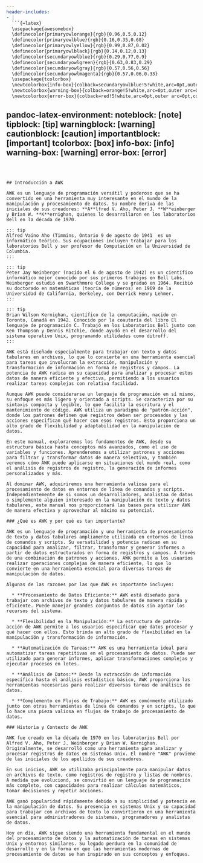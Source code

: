 ```yaml
---
header-includes:
- |
  ```{=latex}
  \usepackage{awesomebox}
  \definecolor{primaryowlorange}{rgb}{0.96,0.5,0.12}
  \definecolor{primaryowlblue}{rgb}{0.16,0.35,0.68}
  \definecolor{primaryowlyellow}{rgb}{0.99,0.87,0.02}
  \definecolor{primaryowlblack}{rgb}{0.14,0.12,0.13}
  \definecolor{secundaryowlblue}{rgb}{0.29,0.77,0.9}
  \definecolor{secundaryowlgreen}{rgb}{0.63,0.83,0.29}
  \definecolor{secundaryowlgray}{rgb}{0.57,0.56,0.56}
  \definecolor{secundaryowlmagenta}{rgb}{0.57,0.06,0.33}
  \usepackage{tcolorbox}
  \newtcolorbox{info-box}{colback=secundaryowlblue!5!white,arc=0pt,outer arc=0pt,colframe=secundaryowlblue!60!black}
  \newtcolorbox{warning-box}{colback=orange!5!white,arc=0pt,outer arc=0pt,colframe=orange!80!black}
  \newtcolorbox{error-box}{colback=red!5!white,arc=0pt,outer arc=0pt,colframe=red!75!black}

  ```
pandoc-latex-environment:
  noteblock: [note]
  tipblock: [tip]
  warningblock: [warning]
  cautionblock: [caution]
  importantblock: [important]
  tcolorbox: [box]
  info-box: [info]
  warning-box: [warning]
  error-box: [error]
---
```



## Introducción a AWK

AWK es un lenguaje de programación versátil y poderoso que se ha convertido en una herramienta muy interesante en el mundo de la manipulación y procesamiento de datos. Su nombre deriva de las iniciales de sus creadores: **A**lfred V. Aho, Peter J. **W**einberger y Brian W. **K**ernighan, quienes lo desarrollaron en los laboratorios Bell en la década de 1970.

::: tip
Alfred Vaino Aho (Timmins, Ontario 9 de agosto de 1941  es un informático teórico. Sus ocupaciones incluyen trabajar para los laboratorios Bell y ser profesor de Computación en la Universidad de Columbia.
:::

::: tip
Peter Jay Weinberger (nacido el 6 de agosto de 1942) es un científico informático mejor conocido por sus primeros trabajos en Bell Labs. Weinberger estudió en Swarthmore College y se graduó en 1964. Recibió su doctorado en matemáticas (teoría de números) en 1969 de la Universidad de California, Berkeley, con Derrick Henry Lehmer.
:::

::: tip
Brian Wilson Kernighan, científico de la computación, nacido en Toronto, Canadá en 1942. Conocido por la coautoría del libro El lenguaje de programación C. Trabajó en los Laboratorios Bell junto con Ken Thompson y Dennis Ritchie, donde ayudó en el desarrollo del sistema operativo Unix, programando utilidades como ditroff.
:::

AWK está diseñado especialmente para trabajar con texto y datos tabulares en archivos, lo que lo convierte en una herramienta esencial para tareas que involucran la extracción, manipulación y transformación de información en forma de registros y campos. La potencia de AWK radica en su capacidad para analizar y procesar estos datos de manera eficiente y efectiva, permitiendo a los usuarios realizar tareas complejas con relativa facilidad.

Aunque AWK puede considerarse un lenguaje de programación en sí mismo, su enfoque es más ligero y orientado a scripts. Se caracteriza por su sintaxis compacta y legible, lo que facilita la escritura y el mantenimiento de código. AWK utiliza un paradigma de "patrón-acción", donde los patrones definen qué registros deben ser procesados y las acciones especifican qué hacer con esos registros. Esto proporciona un alto grado de flexibilidad y adaptabilidad en la manipulación de datos.

En este manual, exploraremos los fundamentos de AWK, desde su estructura básica hasta conceptos más avanzados, como el uso de variables y funciones. Aprenderemos a utilizar patrones y acciones para filtrar y transformar datos de manera selectiva, y también veremos cómo AWK puede aplicarse en situaciones del mundo real, como el análisis de registros de registro, la generación de informes personalizados y más.

Al dominar AWK, adquiriremos una herramienta valiosa para el procesamiento de datos en entornos de línea de comandos y scripts. Independientemente de si somos un desarrolladores, analistaa de datos o simplemente alguien interesado en la manipulación de texto y datos tabulares, este manual nos proporcionará las bases para utilizar AWK de manera efectiva y aprovechar al máximo su potencial.

### ¿Qué es AWK y por qué es tan importante?

AWK es un lenguaje de programación y una herramienta de procesamiento de texto y datos tabulares ampliamente utilizada en entornos de línea de comandos y scripts. Su versatilidad y potencia radican en su capacidad para analizar, filtrar, transformar y generar informes a partir de datos estructurados en forma de registros y campos. A través de una combinación de patrones y acciones, AWK permite a los usuarios realizar operaciones complejas de manera eficiente, lo que lo convierte en una herramienta esencial para diversas tareas de manipulación de datos.

Algunas de las razones por las que AWK es importante incluyen:

  * **Procesamiento de Datos Eficiente:** AWK está diseñado para trabajar con archivos de texto y datos tabulares de manera rápida y eficiente. Puede manejar grandes conjuntos de datos sin agotar los recursos del sistema.

  * **Flexibilidad en la Manipulación:** La estructura de patrón-acción de AWK permite a los usuarios especificar qué datos procesar y qué hacer con ellos. Esto brinda un alto grado de flexibilidad en la manipulación y transformación de información.

  * **Automatización de Tareas:** AWK es una herramienta ideal para automatizar tareas repetitivas en el procesamiento de datos. Puede ser utilizado para generar informes, aplicar transformaciones complejas y ejecutar procesos en lotes.

  * **Análisis de Datos:** Desde la extracción de información específica hasta el análisis estadístico básico, AWK proporciona las herramientas necesarias para realizar diversas tareas de análisis de datos.

  * **Complemento en Flujos de Trabajo:** AWK es comúnmente utilizado junto con otras herramientas de línea de comandos y en scripts, lo que lo hace una pieza valiosa en flujos de trabajo de procesamiento de datos.

### Historia y Contexto de AWK

AWK fue creado en la década de 1970 en los laboratorios Bell por Alfred V. Aho, Peter J. Weinberger y Brian W. Kernighan. Originalmente, se desarrolló como una herramienta para analizar y procesar registros de datos en sistemas Unix. El nombre "AWK" proviene de las iniciales de los apellidos de sus creadores.

En sus inicios, AWK se utilizaba principalmente para manipular datos en archivos de texto, como registros de registro y listas de nombres. A medida que evolucionó, se convirtió en un lenguaje de programación más completo, con capacidades para realizar cálculos matemáticos, tomar decisiones y repetir acciones.

AWK ganó popularidad rápidamente debido a su simplicidad y potencia en la manipulación de datos. Su presencia en sistemas Unix y su capacidad para trabajar con archivos de texto lo convirtieron en una herramienta esencial para administradores de sistemas, programadores y analistas de datos.

Hoy en día, AWK sigue siendo una herramienta fundamental en el mundo del procesamiento de datos y la automatización de tareas en sistemas Unix y entornos similares. Su legado perdura en la comunidad de desarrollo y en la forma en que las herramientas modernas de procesamiento de datos se han inspirado en sus conceptos y enfoques.
